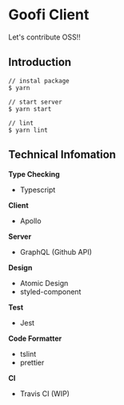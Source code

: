 # Goofi Client

Let's contribute OSS!!

## Introduction

```
// instal package
$ yarn

// start server
$ yarn start

// lint
$ yarn lint
```

## Technical Infomation

**Type Checking**

- Typescript

**Client**

- Apollo

**Server**

- GraphQL (Github API)

**Design**

- Atomic Design
- styled-component

**Test**

- Jest

**Code Formatter**

- tslint
- prettier

**CI**

- Travis CI (WIP)
